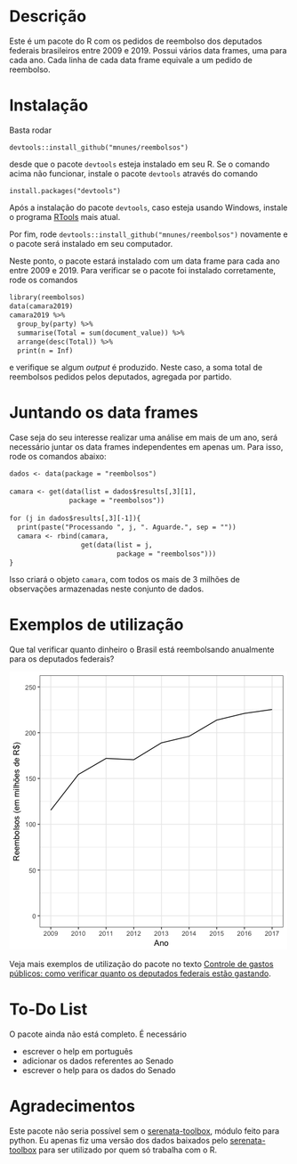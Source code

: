 # Descrição

Este é um pacote do R com os pedidos de reembolso dos deputados federais brasileiros entre 2009 e 2019. Possui vários data frames, uma para cada ano. Cada linha de cada data frame equivale a um pedido de reembolso.

# Instalação

Basta rodar

    devtools::install_github("mnunes/reembolsos")
    
desde que o pacote `devtools` esteja instalado em seu R. Se o comando acima não funcionar, instale o pacote `devtools` através do comando

    install.packages("devtools")
    
Após a instalação do pacote `devtools`, caso esteja usando Windows, instale o programa [RTools](https://cran.r-project.org/bin/windows/Rtools/) mais atual.

Por fim, rode `devtools::install_github("mnunes/reembolsos")` novamente e o pacote será instalado em seu computador.

Neste ponto, o pacote estará instalado com um data frame para cada ano entre 2009 e 2019. Para verificar se o pacote foi instalado corretamente, rode os comandos

    library(reembolsos)
    data(camara2019)
    camara2019 %>% 
      group_by(party) %>% 
      summarise(Total = sum(document_value)) %>%
      arrange(desc(Total)) %>%
      print(n = Inf)

e verifique se algum _output_ é produzido. Neste caso, a soma total de reembolsos pedidos pelos deputados, agregada por partido.

# Juntando os data frames

Case seja do seu interesse realizar uma análise em mais de um ano, será necessário juntar os data frames independentes em apenas um. Para isso, rode os comandos abaixo:

    dados <- data(package = "reembolsos")
    
    camara <- get(data(list = dados$results[,3][1],
                   package = "reembolsos"))
    
    for (j in dados$results[,3][-1]){
      print(paste("Processando ", j, ". Aguarde.", sep = ""))
      camara <- rbind(camara,
                      get(data(list = j,
                               package = "reembolsos")))
    }

Isso criará o objeto `camara`, com todos os mais de 3 milhões de observações armazenadas neste conjunto de dados. 

# Exemplos de utilização

Que tal verificar quanto dinheiro o Brasil está reembolsando anualmente para os deputados federais?

![alt text](imagens/reembolsos_totais.png "Como criar um novo relatório - Figura 1")

Veja mais exemplos de utilização do pacote no texto [Controle de gastos públicos: como verificar quanto os deputados federais estão gastando](https://marcusnunes.me/posts/controle-de-gastos-publicos-como-verificar-quanto-os-deputados-federais-estao-gastando/).

# To-Do List

O pacote ainda não está completo. É necessário 

* escrever o help em português
* adicionar os dados referentes ao Senado
* escrever o help para os dados do Senado


# Agradecimentos

Este pacote não seria possível sem o [serenata-toolbox](https://github.com/okfn-brasil/serenata-toolbox), módulo feito para python. Eu apenas fiz uma versão dos dados baixados pelo [serenata-toolbox](https://github.com/okfn-brasil/serenata-toolbox) para ser utilizado por quem só trabalha com o R.

